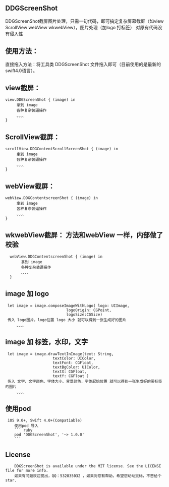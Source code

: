 ## DDGScreenShot
DDGScreenShot截屏图片处理，只需一句代码，即可搞定复杂屏幕截屏（如view ScrollView webView wkwebView），图片处理（加logo 打标签）
对原有代码没有侵入性
## 使用方法：
直接拖入方法：将工具类 DDGScreenShot 文件拖入即可（目前使用的是最新的swift4.0语言）。
   ## view截屏：
    view.DDGScreenShot { (image) in
         拿到 image 
         各种复杂装逼操作
         、、、、
    }
   ## ScrollView截屏：
    scrollView.DDGContentScrollScreenShot { (image) in
         拿到 image 
         各种复杂装逼操作
         、、、、
    }
  ## webView截屏：
    webView.DDGContentscreenShot { (image) in
         拿到 image 
         各种复杂装逼操作
         、、、、
    }
  ## wkwebView截屏： 方法和webView 一样，内部做了校验
      webView.DDGContentscreenShot { (image) in
           拿到 image 
           各种复杂装逼操作
           、、、、
      }
  ## image 加 logo
     let image = image.composeImageWithLogo( logo: UIImage,
                               logoOrigin: CGPoint,
                               logoSize:CGSize) 
     传入 logo图片，logo位置 logo 大小 就可以得到一张生成好的图片                         
         、、、、
  ## image 加 标签，水印，文字
     let image = image.drawTextInImage(text: String,
                         textColor: UIColor,
                         textFont: CGFloat,
                         textBgColor: UIColor,
                         textX: CGFloat,
                         textY: CGFloat ) 
     传入 文字、文字颜色、字体大小、背景颜色，字体起始位置 就可以得到一张生成好的带标签的图片                         
         、、、、

## 使用pod
     iOS 9.0+, Swift 4.0+(Compatiable)
        使用pod 导入
        ``` ruby
        pod 'DDGScreenShot', '~> 1.0.0'
        ```

        
 ## License
        
        DDGScreenShot is available under the MIT license. See the LICENSE file for more info.
        如果有问题欢迎提出，QQ：532835032 ，如果对您有帮助，希望您动动鼠标，不吝给个star.


 
 
